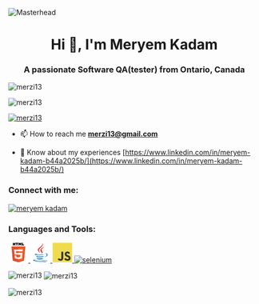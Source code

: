 ![Masterhead](https://www.lambdatest.com/resources/images/Software-Test-Management.gif)
<h1 align="center">Hi 👋, I'm Meryem Kadam</h1>
<h3 align="center">A passionate Software QA(tester) from Ontario, Canada</h3>

<img src="https://cdn.dribbble.com/users/1047273/screenshots/6515762/01-pinssm.gif" alt="merzi13" style="max-width: 100%;" />

<p align="left"> <img src="https://komarev.com/ghpvc/?username=merzi13&label=Profile%20views&color=0e75b6&style=flat" alt="merzi13" /> </p>

<p align="left"> <a href="https://github.com/ryo-ma/github-profile-trophy"><img src="https://github-profile-trophy.vercel.app/?username=merzi13" alt="merzi13" /></a> </p>

- 📫 How to reach me **merzi13@gmail.com**

- 📄 Know about my experiences [https://www.linkedin.com/in/meryem-kadam-b44a2025b/](https://www.linkedin.com/in/meryem-kadam-b44a2025b/)

<h3 align="left">Connect with me:</h3>
<p align="left">
<a href="https://linkedin.com/in/meryem kadam" target="blank"><img align="center" src="https://raw.githubusercontent.com/rahuldkjain/github-profile-readme-generator/master/src/images/icons/Social/linked-in-alt.svg" alt="meryem kadam" height="30" width="40" /></a>
</p>

<h3 align="left">Languages and Tools:</h3>
<p align="left"> <a href="https://www.w3.org/html/" target="_blank" rel="noreferrer"> <img src="https://raw.githubusercontent.com/devicons/devicon/master/icons/html5/html5-original-wordmark.svg" alt="html5" width="40" height="40"/> </a> <a href="https://www.java.com" target="_blank" rel="noreferrer"> <img src="https://raw.githubusercontent.com/devicons/devicon/master/icons/java/java-original.svg" alt="java" width="40" height="40"/> </a> <a href="https://developer.mozilla.org/en-US/docs/Web/JavaScript" target="_blank" rel="noreferrer"> <img src="https://raw.githubusercontent.com/devicons/devicon/master/icons/javascript/javascript-original.svg" alt="javascript" width="40" height="40"/> </a> <a href="https://www.selenium.dev" target="_blank" rel="noreferrer"> <img src="https://raw.githubusercontent.com/detain/svg-logos/780f25886640cef088af994181646db2f6b1a3f8/svg/selenium-logo.svg" alt="selenium" width="40" height="40"/> </a> </p>

<p><img align="left" src="https://github-readme-stats.vercel.app/api/top-langs?username=merzi13&show_icons=true&locale=en&layout=compact" alt="merzi13" /></p>

<p>&nbsp;<img align="center" src="https://github-readme-stats.vercel.app/api?username=merzi13&show_icons=true&locale=en" alt="merzi13" /></p>

<p><img align="center" src="https://github-readme-streak-stats.herokuapp.com/?user=merzi13&" alt="merzi13" /></p>
